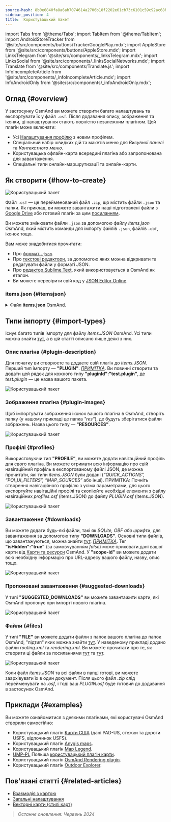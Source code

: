 ```yaml
---
source-hash: 8b0e6840fa8a6ab7074614a2706b18f2202e61cb73c6101c59c92ac68b75cc73
sidebar_position: 4
title:  Користувацький пакет
---
```

import Tabs from '@theme/Tabs';
import TabItem from '@theme/TabItem';
import AndroidStoreTracker from '@site/src/components/buttons/TrackerGooglePlay.mdx';
import AppleStore from '@site/src/components/buttons/AppleStore.mdx';
import LinksTelegram from '@site/src/components/_linksTelegram.mdx';
import LinksSocial from '@site/src/components/_linksSocialNetworks.mdx';
import Translate from '@site/src/components/Translate.js';
import InfoIncompleteArticle from '@site/src/components/_infoIncompleteArticle.mdx';
import InfoAndroidOnly from '@site/src/components/_infoAndroidOnly.mdx';



## Огляд {#overview}

У застосунку OsmAnd ви можете створити багато налаштувань та експортувати їх у файл `.osf`. Після додавання опису, зображення та іконки, ці налаштування стають повністю незалежним плагіном. Цей плагін може включати:

- Усі [Налаштування профілю](../personal/profiles.md) з новим профілем.
- Спеціальний набір швидких дій та макетів меню для *Висувної панелі* та *Контекстного меню*.
- Користувацька офлайн-карта всередині плагіна або запропонована для завантаження.
- Спеціальні типи онлайн-маршрутизації та онлайн-карти.


## Як створити {#how-to-create}

![Користувацький пакет](@site/static/img/plugins/custom/1.jpg)

Файл `.osf` — це перейменований файл `.zip`, що містить файли `.json` та папки. Як приклад, ви можете завантажити наші підготовлені файли з [Google Drive](https://drive.google.com/drive/folders/1wDPGThkdRi9_3UrCKROgt49qi-1gM6jk?usp=sharing) або готовий плагін за цим [посиланням](https://drive.google.com/open?id=1efZ01uAIL27aTQLLoTl8KYH-ts_WSRSe).

Ви можете змінювати файли `.json` за допомогою файлу *items.json* OsmAnd, який містить команди для імпорту файлів `.json`, файлів `.obf`, іконок тощо.

Вам може знадобитися прочитати:

- Про [формат `.json`](https://en.wikipedia.org/wiki/JSON).
- Про [текстові редактори](https://en.wikipedia.org/wiki/List_of_text_editors), за допомогою яких можна відкривати та редагувати файли у форматі JSON.
- Про [редактор Sublime Text](https://en.wikipedia.org/wiki/Sublime_Text), який використовується в OsmAnd як еталон.
- Ви можете перевірити свій код у [JSON Editor Online](https://jsoneditoronline.org/).


### items.json {#itemsjson}

<details>
<summary> Файл <b>items.json</b> OsmAnd. </summary>

```
{
   "version":1,
   "items":[

      {
         "type":"PLUGIN",
         "pluginId":"test.plugin",
         "version" : 1,
         "icon": {
             "" : "@plugin-id.png"

         },
         "image": {
             "" :"@plugin-image.webp"
         },
         "name":{
            "":"Test Plugin",
            "ru":"Test Plugin: RU language"
         },
         "description":{
            "":"This package is a test package and displays test information.",
            "ru":"This package is a test package and displays test information. RU language."
         }
      },

      {
         "type":"RESOURCES",
         "pluginId":"test.plugin",
         "file":"res"
      },


      {
         "type":"DOWNLOADS",
         "pluginId":"test.plugin",
         "items":[
            {
               "path":"test",
               "name":{
                  "":"My offline maps",
                  "ru":"RU: My offline maps"
               },
               "icon":{
                  "":"ic_world_globe_dark"
               },
               "header-color":"#002E64",
               "description":{
                  "text":{
                     "":"This package is a collection of online and offline map sources of various types.",
                     "ru":"RU: This package is a collection of online and offline map sources of various types."
                  },
                  "button":[
                     {
                        "":"Telegram chat OsmAnd",
                        "url":"https:\/\/t.me\/OsmAndMaps"
                     }
                  ]
               }
            },
            {
               "scope-id":"offline-maps",
               "path":"test/Waterway",
               "header-color":"#002E64",
               "name":{
                  "":"Waterway",
                  "ru":"RU: waterway"
               },
               "icon":{
                  "":"ic_world_globe_dark"
               },
               "items":[
                  {
                     "name":{
                        "":"Offline Waterway map SA",
                        "ru":"RU: Offline Waterway map SA"
                     },
                     "filename":"waterway.obf.zip",
                     "type":"map",
                     "isHidden":"true",
                     "timestamp":1582994500,
                     "containerSize":28195301,
                     "contentSize":28195301,
                     "description":{
                        "text":{
                           "":"Zoom min: 0<br />Zoom max: 19<br />Countries: SA",
                           "ru":"RU: Zoom min: 0<br />Zoom max: 19<br />Countries: SA"
                        },
                        "image":[
                           "https://drive.google.com/uc?id=16HjUHsSWNgeQI0bmuup9ohpyrg6rWkHH&export=download"
                        ]
                     },
                     "downloadurl":"https://drive.google.com/uc?id=10iP2VZexHtHC0QLhACZ1QoEy-duNN5Wg&export=download",
                     "firstsubname":{
                        "":"Waterway",
                        "ru":"RU: Waterway"
                     },
                     "secondsubname":{
                        "":"",
                        "ru":""
                     }
                }
           ]
        }]
    },

      {
         "type":"PROFILE",
         "pluginId":"test.plugin",
         "file":"bicycle_test.json",
         "appMode":{
            "iconColor":"RED",
            "iconName":"ic_action_motorcycle_dark",
            "locIcon":"BENTLEY",
            "navIcon":"BENTLEY",
            "order":32,
            "parent":"bicycle",
            "stringKey":"bicycle_test",
            "userProfileName" : "Test Prof"
         },
         "prefs" : {
            "drawer_logo": { "" : "@logo.png"},
            "drawer_url" : { "" : "https://osmand.net"},
            "drawer_items" : { "hidden" : ["dashboard"], "order" : ["map_markers", "my_places", "search"] },
            "context_menu_items" : {},
            "configure_map_items" : {},
            "route_service":"OSMAND",
            "renderer":"test-rendering.render.xml",
            "routing_profile":"routing-test.xml/test-car"
        }
      },

      {
         "type":"FILE",
         "pluginId":"test.plugin",
         "subtype" : "rendering_style",
         "file":"\/rendering\/test-rendering.render.xml"
      },

      {
         "type":"FILE",
         "pluginId":"test.plugin",
         "subtype" : "routing_config",
         "file":"\/routing\/routing-test.xml"
      },

      {
         "type":"SUGGESTED_DOWNLOADS",
         "pluginId":"test.plugin",
         "comment-1" : "search-type are latlon (closest by latlon), worldregion (by boundaries if name matches worldRegion downloadName as we do for default types), by default natural order, limit finds first N elements",
         "comment-2" : "predefined scope-id are @type of indexes.xml map, srtm_map, road_map, wikimap, wikivoyage, hillshade, slope, fonts, voice, depth ",
         "comment-3" : "names filters ignore case by name.contains(filterName)",
         "items": [{
             "scope-id" : "test-downloads",
             "limit" : 1,
             "search-type" : "latlon"
         }, {
             "scope-id" : "road_map",
             "names" : [
                 "Poland_lesser-poland_europe_2.obf.zip", "netherlands_noord-holland_europe"]
         }, {
             "scope-id" : "wikimap",
             "search-type" : "worldregion"
         }]
      },

      {
         "type":"NAVIGATION_ICONS",
         "pluginId":"test.plugin",
         "items" : [{
            "locationIcon": {
                 "" : "@bentley-car.png"
            },
            "locationIconId": "BENTLEY",
            "navigationIcon": {
                 "" : "@bentley-car-moving.png"
            },
            "navigationIconId": "BENTLEY"
         }]
      },

      {
         "type":"QUICK_ACTIONS",
         "pluginId":"test.plugin",
         "items": [{
            "name": "Test quick action",
            "actionType": "osmbug.add",
            "params": "{\"dialog\":\"false\",\"message\":\"Message\"}"
          }]
      },

      {
         "type":"POI_UI_FILTERS",
         "pluginId":"test.plugin",
          "items": [{
                "name": "Test Search",
                "filterId": "test_search",
                "acceptedTypes": "{\"sustenance\":[\"bar\",\"alpine_hut\"]}"
            }]
      },

      {
         "type":"MAP_SOURCES",
         "pluginId":"test.plugin",
         "items": [{
            "sql": false,
            "name": "OsmAnd (test)",
            "minZoom": 1,
            "maxZoom": 19,
            "url": "https:\/\/tile.osmand.net\/hd\/{0}\/{1}\/{2}.png",
            "ellipsoid": false,
            "inverted_y": false,
            "timesupported": false,
            "expire": -1,
            "inversiveZoom": false,
            "ext": ".png",
            "tileSize": 512,
            "bitDensity": 8,
            "avgSize": 18000
        }]
      }
   ]
}

```

</details>


## Типи імпорту {#import-types}

Існує багато типів імпорту для файлу *items.JSON* OsmAnd. Усі типи можна знайти [тут](https://github.com/osmandapp/Osmand/blob/r3.7/OsmAnd/src/net/osmand/plus/settings/backend/SettingsHelper.java#L133), а в цій статті описано лише деякі з них.

### Опис плагіна {#plugin-description}

Для початку ви створюєте та додаєте свій плагін до *items.JSON*. Перший тип імпорту — **"PLUGIN"**.
   *<u>ПРИМІТКА</u>*. Ви повинні створити та додати цей рядок для кожного типу **"pluginId":"test.plugin"**, де *test.plugin* — це назва вашого пакета.

   ![Користувацький пакет](@site/static/img/plugins/custom/2.jpg)

### Зображення плагіна {#plugin-images}

Щоб імпортувати зображення іконок вашого плагіна в OsmAnd, створіть папку (у нашому прикладі це папка *"res”*), де будуть зберігатися файли зображень. Назва цього типу — **"RESOURCES"**.

   ![Користувацький пакет](@site/static/img/plugins/custom/4.jpg)


### Профілі {#profiles}

Використовуючи тип **"PROFILE”**, ви можете додати навігаційний профіль для свого плагіна. Ви можете отримати всю інформацію про свій навігаційний профіль в експортованому файлі JSON, де можна прочитати, які типи *items.JSON* були додані (*“QUICK_ACTIONS”, “POI_UI_FILTERS”, “MAP_SOURCES”* або інші).
ПРИМІТКА: Почніть створення навігаційного профілю з усіма параметрами, для цього експортуйте навігаційні профілі та скопіюйте необхідні елементи з файлу навігаційних *profiles.osf* (items.JSON) до файлу *PLUGIN.osf* (items.JSON).

   ![Користувацький пакет](@site/static/img/plugins/custom/6.jpg)

### Завантаження {#downloads}

Ви можете додати будь-які файли, такі як *SQLite, OBF або шрифти*, для завантаження за допомогою типу **"DOWNLOADS"**. Основні типи файлів, що завантажуються, можна знайти [тут](https://github.com/osmandapp/Osmand/blob/master/OsmAnd/src/net/osmand/plus/download/DownloadActivityType.java#L33).
   *<u>ПРИМІТКА</u>*. Тег **"isHidden":"true"** (за замовчуванням *false*) може приховати дані вашої карти від [Карти та ресурси](../personal/maps-resources.md#local) OsmAnd. У **"scope-id"** ви можете додати всю необхідну інформацію про URL-адресу вашого файлу, назву, опис тощо.

   ![Користувацький пакет](@site/static/img/plugins/custom/3.jpg)

### Пропоновані завантаження {#suggested-downloads}

У типі **"SUGGESTED_DOWNLOADS"** ви можете завантажити карти, які OsmAnd пропонує при імпорті нового плагіна.

   ![Користувацький пакет](@site/static/img/plugins/custom/7.jpg)

### Файли {#files}

У типі **"FILE"** ви можете додати файли з папок вашого плагіна до папок OsmAnd, "підтип" яких можна знайти [тут](https://github.com/osmandapp/Osmand/blob/r3.7/OsmAnd/src/net/osmand/plus/settings/backend/SettingsHelper.java#L1312). У наведеному прикладі додано файли *routing.xml* та *rendering.xml*. Ви можете прочитати про те, як створити ці файли за посиланнями [тут](https://github.com/osmandapp/OsmAnd-resources/blob/master/routing/routing.xml) та [тут](https://github.com/osmandapp/OsmAnd-resources/tree/master/rendering_styles).

   ![Користувацький пакет](@site/static/img/plugins/custom/8.jpg)

Коли файл *items.JSON* та всі файли в папці готові, ви можете заархівувати їх в один документ. Після цього файл *.zip* слід перейменувати на *.osf*, і тоді ваш *PLUGIN.osf* буде готовий до додавання в застосунок OsmAnd.


## Приклади {#examples}

Ви можете ознайомитися з деякими плагінами, які користувачі OsmAnd створили самостійно:

 - Користувацький плагін [Карти США](https://osmand.net/uploads/plugins/us.maps/2/us.maps-2.osf) (дані PAD-US, стежки та дороги USFS, відпочинок USFS).
 - Користувацький плагін [Anygis maps](https://osmand.net/uploads/plugins/ru.anygis.plugin/2/ru.anygis.plugin-2.osf).
 - Користувацький плагін [Map Legend](https://osmand.net/uploads/plugins/legend.plugin/1/legend.plugin-1.osf).
 - [UMP-PL](https://ump.waw.pl/) Польща [користувацький плагін карти](https://osmand.net/uploads/plugins/UMP_map.plugin/1/UMP_map.plugin-1.osf).
 - Користувацький плагін [OsmAnd Rendering plugin](https://osmand.net/uploads/plugins/osmand.rendering.plugin/1/osmand.rendering.plugin-1.osf).
 - Користувацький плагін [Outdoor Explorer](https://osmand.net/uploads/plugins/outdoor-explorer.plugin/1/outdoor-explorer.plugin-1.osf).


## Пов'язані статті {#related-articles}

- [Взаємодія з картою](../../user/map/interact-with-map.md)
- [Загальні налаштування](../../user/personal/global-settings.md)
- [Векторні карти (стилі карт)](../../user/map/vector-maps.md)

 > *Останнє оновлення: Червень 2024*